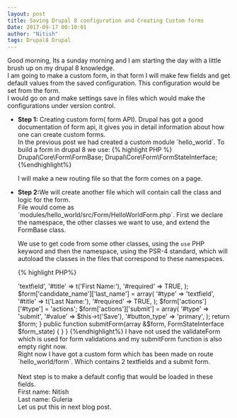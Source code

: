 ```yaml
---
layout: post
title: Saving Drupal 8 configuration and Creating Custom forms
Date: 2017-09-17 00:10:01
author: "Nitish"
tags: Drupal8 Drupal
---
```

Good morning,
Its a sunday morning and I am starting the day with a little brush up on my drupal 8 knowledge.<br />
I am going to make a custom form, in that form I will make few fields and get default values from the saved configuration.
This configuration would be set from the form.<br />
I would go on and make settings save in files which would make the configurations under version control.

<ul>
<li>
<b>Step 1:</b> Creating custom form( form API).
Drupal has got a good documentation of form api, it gives you in detail information about how one can create custom forms.<br/>
In the previous post we had created a custom module `hello_world`.
To build a form in drupal 8 we use:
{% highlight PHP %}
 Drupal\Core\Form\FormBase;
 Drupal\Core\Form\FormStateInterface;
{%endhighlight%}

I will make a new routing file so that the form comes on a page.
</li>
<li>
<b>Step 2:</b>We will create another file which will contain call the class and logic for the form.<br />
File would come as `modules/hello_world/src/Form/HelloWorldForm.php`. First we declare the namespace, the other classes we want to use, and extend the FormBase class.

We use to get code from some other classes, using the `use` PHP keyword and then the namespace, using the PSR-4 standard, which will autoload the classes in the files that correspond to these namespaces.


{% highlight PHP%}
<?php
/*
 * @file
 * Contains \Drupal\hello_world\form\HelloWorldForms
 *
 */

namespace Drupal\hello_world\Form;

use Drupal\Core\Form\FormBase;
use Drupal\Core\Form\FormStateInterface;


class HelloWorldForms extends FormBase {
  /*
   * {@inhertdoc}
   *
   */
  public function getFormId() {
      return 'Hello_world_form';
  }
   /**
       * {@inheritdoc}
       */
      public function buildForm(array $form, FormStateInterface $form_state) {

        $form['candidate_name']['first_name'] = array(
        '#type' => 'textfield',
        '#title' => t('First Name:'),
        '#required' => TRUE,
        );
        $form['candidate_name']['last_name'] = array(
        '#type' => 'textfield',
        '#title' => t('Last Name:'),
        '#required' => TRUE,
        );
        $form['actions']['#type'] = 'actions';
        $form['actions']['submit'] = array(
        '#type' => 'submit',
        '#value' => $this->t('Save'),
        '#button_type' => 'primary',
        );
        return $form;
      }

    public function submitForm(array &$form, FormStateInterface $form_state) {

    }
  }
{%endhighlight%}

 I have not used the validateForm which is used for form validations and
 my submitForm function is also empty right now.
<br />
Right now I have got a custom form which has been made on route `hello_world/form`.
Which contains 2 textfields and a submit form.

<br /><br />
Next step is to make a default config that would be loaded in these fields.<br />
First name: Nitish <br />
Last name: Guleria <br />

Let us put this in next blog post.
</li>


</li>
</ul>
